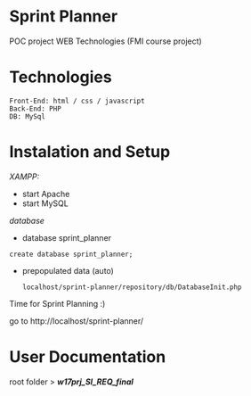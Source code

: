 # Sprint Planner
POC project
WEB Technologies (FMI course project)

# Technologies
```
Front-End: html / css / javascript
Back-End: PHP
DB: MySql
```

# Instalation and Setup

_XAMPP:_
  - start Apache 
  - start MySQL

_database_
- database sprint_planner 
```
create database sprint_planner;
```
- prepopulated data (auto)
  ```
  localhost/sprint-planner/repository/db/DatabaseInit.php
  ```

Time for Sprint Planning :)

go to http://localhost/sprint-planner/ 

# User Documentation
root folder > _**w17prj_SI_REQ_final**_
